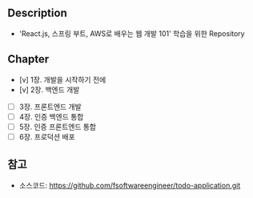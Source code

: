 Description
--
- 'React.js, 스프링 부트, AWS로 배우는 웹 개발 101' 학습을 위한 Repository


Chapter
--
  - [v] 1장. 개발을 시작하기 전에
  - [v] 2장. 백엔드 개발
  - [ ] 3장. 프론트엔드 개발
  - [ ] 4장. 인증 백엔드 통합
  - [ ] 5장. 인증 프론트엔드 통합
  - [ ] 6장. 프로덕션 배포

참고
--
- 소스코드: https://github.com/fsoftwareengineer/todo-application.git